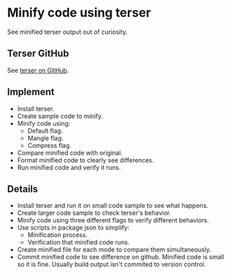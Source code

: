 # Minify code using terser

See minified terser output out of curiosity.

## Terser GitHub

See [terser on GitHub](https://github.com/terser/terser).

## Implement

- Install terser.
- Create sample code to minify.
- Minify code using:
  - Default flag.
  - Mangle flag.
  - Compress flag.
- Compare minified code with original.
- Format minified code to clearly see differences.
- Run minified code and verify it runs.

## Details

- Install terser and run it on small code sample to see what happens.
- Create larger code sample to check terser's behavior.
- Minify code using three different flags to verify different behaviors.
- Use scripts in package json to simplify:
  - Minification process.
  - Verification that minified code runs.
- Create minified file for each mode to compare them simultaneously.
- Commit minified code to see difference on github. Minified code is small so it is fine. Usually build output isn't commited to version control.
